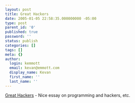 ```yaml
---
layout: post
title: Great Hackers
date: 2005-01-05 22:58:35.000000000 -05:00
type: post
parent_id: '0'
published: true
password: ''
status: publish
categories: []
tags: []
meta: {}
author:
  login: kemmott
  email: kevan@emmott.com
  display_name: Kevan
  first_name: ''
  last_name: ''
---
```

<p><a href="http://www.paulgraham.com/gh.html">Great Hackers</a> - Nice essay on programming and hackers, etc.</p>
